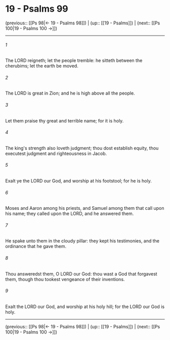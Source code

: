 # 19 - Psalms 99

(previous:: [[Ps 98|← 19 - Psalms 98]]) | (up:: [[19 - Psalms]]) | (next:: [[Ps 100|19 - Psalms 100 →]])

***


###### 1 
The LORD reigneth; let the people tremble: he sitteth between the cherubims; let the earth be moved. 

###### 2 
The LORD is great in Zion; and he is high above all the people. 

###### 3 
Let them praise thy great and terrible name; for it is holy. 

###### 4 
The king's strength also loveth judgment; thou dost establish equity, thou executest judgment and righteousness in Jacob. 

###### 5 
Exalt ye the LORD our God, and worship at his footstool; for he is holy. 

###### 6 
Moses and Aaron among his priests, and Samuel among them that call upon his name; they called upon the LORD, and he answered them. 

###### 7 
He spake unto them in the cloudy pillar: they kept his testimonies, and the ordinance that he gave them. 

###### 8 
Thou answeredst them, O LORD our God: thou wast a God that forgavest them, though thou tookest vengeance of their inventions. 

###### 9 
Exalt the LORD our God, and worship at his holy hill; for the LORD our God is holy.

***

(previous:: [[Ps 98|← 19 - Psalms 98]]) | (up:: [[19 - Psalms]]) | (next:: [[Ps 100|19 - Psalms 100 →]])
